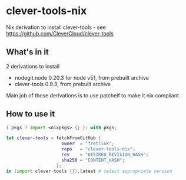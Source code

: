 # clever-tools-nix

Nix derivation to install clever-tools - see https://github.com/CleverCloud/clever-tools

## What's in it

2 derivations to install
- nodegit.node 0.20.3 for node v51, from prebuilt archive
- clever-tools 0.9.3, from prebuilt archive

Main job of those derivations is to use patchelf to make it nix compliant.

## How to use it

```nix
{ pkgs ? import <nixpkgs> {} }: with pkgs;

let clever-tools = fetchFromGitHub {
                     owner  = "fretlink";
                     repo   = "clever-tools-nix";
                     rev    = "DESIRED_REVISION_HASH";
                     sha256 = "CONTENT_HASH";
                   };
in (import clever-tools {}).latest # select appropriate version
```
